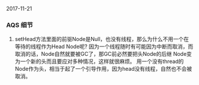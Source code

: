 2017-11-21

### AQS 细节
1. setHead方法里面的前驱Node是Null，也没有线程，那么为什么不用一个在等待的线程作为Head Node呢?
	因为一个线程随时有可能因为中断而取消，而取消的话，Node自然就要被GC了，那GC前必然要把头Node的后继
	Node变为一个新的头而且要应对多种情况，这样就很麻烦。
	用一个没有thread的Node作为头，相当于起了一个引导作用，因为head没有线程，自然也不会被取消。